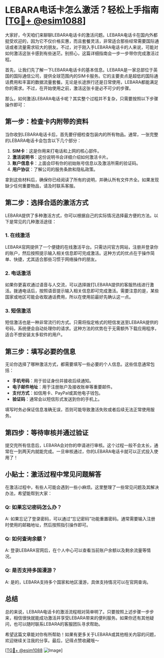 # LEBARA电话卡怎么激活？轻松上手指南[[TG💪+ @esim1088](https://t.me/s/esim1088)]

大家好，今天咱们来聊聊LEBARA电话卡的激活问题。LEBARA电话卡在国内外都挺受欢迎的，因为它不仅价格实惠，而且套餐灵活，非常适合那些经常需要国际通话或者流量需求较大的朋友。不过，对于刚入手LEBARA电话卡的人来说，可能对如何激活这张卡感到有些迷茫。别担心，这篇详细指南会一步一步带你完成激活过程。

首先，让我们先了解一下LEBARA电话卡的基本信息。LEBARA是一家总部位于英国的国际通信公司，提供全球范围内的SIM卡服务。它的主要卖点是超低的国际通话费用和丰富的数据流量套餐。无论是长途旅行还是日常使用，LEBARA都能满足你的需求。不过，在开始使用之前，激活这张卡是必不可少的步骤。

那么，如何激活LEBARA电话卡呢？其实整个过程并不复杂，只需要按照以下步骤操作即可：

## 第一步：检查卡内附带的资料

当你收到LEBARA电话卡后，首先要仔细检查包装内的所有物品。通常，一张完整的LEBARA电话卡会包含以下几个部分：

1. **SIM卡**：这是你用来打电话和上网的核心部件。
2. **激活说明书**：这份说明书会详细介绍如何激活卡片。
3. **账户信息卡**：上面会印有你的初始账号信息以及激活所需的验证码。
4. **用户协议**：了解公司的服务条款和隐私政策。

拿到这些材料后，确保你已经阅读了所有的说明，并确认所有文件齐全。如果发现缺少任何重要物品，请及时联系客服。

## 第二步：选择合适的激活方式

LEBARA提供了多种激活方式，你可以根据自己的实际情况选择最方便的方法。以下是常见的几种激活途径：

### 1. 在线激活

LEBARA官网提供了一个便捷的在线激活平台。只需访问官方网站，注册并登录你的账户，然后按照提示输入相关信息即可完成激活。这种方式的优点在于操作简单、快捷，尤其适合那些习惯于网络操作的朋友。

### 2. 电话激活

如果你更喜欢通过语音与人交流，可以选择拨打LEBARA提供的客服热线进行激活。拨通电话后，按照语音提示输入相关信息即可完成激活。需要注意的是，某些国家或地区可能会收取通话费用，所以在使用前最好先确认这一点。

### 3. 短信激活

短信激活也是一种非常流行的方式。只需将指定格式的短信发送至LEBARA提供的号码，系统便会自动处理你的请求。这种方法的优势在于无需额外下载应用程序，适合不想安装太多软件的用户。

## 第三步：填写必要的信息

无论你选择了哪种激活方式，都需要填写一些必要的个人信息。这些信息通常包括：

- **手机号码**：用于验证身份并接收后续通知。
- **电子邮件地址**：用于注册账户及接收账单等重要邮件。
- **支付方式**：如信用卡、PayPal或其他电子钱包。
- **验证码**：通常会以短信形式发送到你的手机上。

填写时务必保证信息准确无误，否则可能导致激活失败或者后续无法正常使用服务。

## 第四步：等待审核并通过验证

提交完所有信息后，LEBARA会对你的申请进行审核。这个过程一般不会太长，通常在一到两天内就能完成。一旦审核通过，你的LEBARA电话卡就可以正式投入使用了！

## 小贴士：激活过程中常见问题解答

在激活过程中，有些人可能会遇到一些小麻烦。这里整理了一些常见问题及其解决办法，希望能帮到大家：

### Q: 如果忘记密码怎么办？

A: 如果忘记了登录密码，可以通过“忘记密码”功能重置密码。通常需要输入注册时使用的邮箱地址，然后按照指引操作即可。

### Q: 如何查询余额？

A: 登录LEBARA官网后，在个人中心可以查看当前账户余额以及剩余流量等情况。

### Q: 是否支持多国漫游？

A: 是的，LEBARA支持多个国家和地区漫游，具体支持情况可以在官网查询。

## 总结

总的来说，LEBARA电话卡的激活流程相对简单明了。只要按照上述步骤一步步来，相信很快就能成功激活并享受LEBARA带来的便利服务。如果你还有其他疑问，也可以随时联系LEBARA的客服团队寻求帮助。

希望这篇文章能对你有所帮助！如果有更多关于LEBARA或其他相关内容的问题，欢迎继续关注我的分享。最后，记得点赞收藏哦～

[[TG💪+ @esim1088](https://t.me/s/esim1088) ![Image](https://i.postimg.cc/4NQfJmqS/Snipaste-2025-05-13-00-14-12.png)]